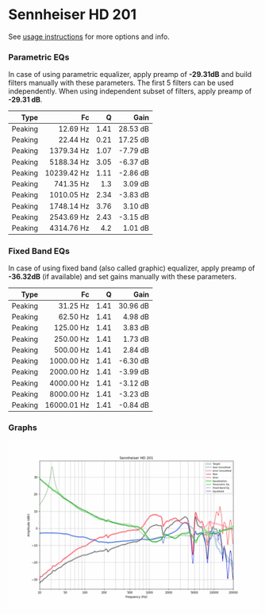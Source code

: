 # Sennheiser HD 201
See [usage instructions](https://github.com/jaakkopasanen/AutoEq#usage) for more options and info.

### Parametric EQs
In case of using parametric equalizer, apply preamp of **-29.31dB** and build filters manually
with these parameters. The first 5 filters can be used independently.
When using independent subset of filters, apply preamp of **-29.31 dB**.

| Type    | Fc          |    Q | Gain     |
|--------:|------------:|-----:|---------:|
| Peaking | 12.69 Hz    | 1.41 | 28.53 dB |
| Peaking | 22.44 Hz    | 0.21 | 17.25 dB |
| Peaking | 1379.34 Hz  | 1.07 | -7.79 dB |
| Peaking | 5188.34 Hz  | 3.05 | -6.37 dB |
| Peaking | 10239.42 Hz | 1.11 | -2.86 dB |
| Peaking | 741.35 Hz   | 1.3  | 3.09 dB  |
| Peaking | 1010.05 Hz  | 2.34 | -3.83 dB |
| Peaking | 1748.14 Hz  | 3.76 | 3.10 dB  |
| Peaking | 2543.69 Hz  | 2.43 | -3.15 dB |
| Peaking | 4314.76 Hz  | 4.2  | 1.01 dB  |

### Fixed Band EQs
In case of using fixed band (also called graphic) equalizer, apply preamp of **-36.32dB**
(if available) and set gains manually with these parameters.

| Type    | Fc          |    Q | Gain     |
|--------:|------------:|-----:|---------:|
| Peaking | 31.25 Hz    | 1.41 | 30.96 dB |
| Peaking | 62.50 Hz    | 1.41 | 4.98 dB  |
| Peaking | 125.00 Hz   | 1.41 | 3.83 dB  |
| Peaking | 250.00 Hz   | 1.41 | 1.73 dB  |
| Peaking | 500.00 Hz   | 1.41 | 2.84 dB  |
| Peaking | 1000.00 Hz  | 1.41 | -6.30 dB |
| Peaking | 2000.00 Hz  | 1.41 | -3.99 dB |
| Peaking | 4000.00 Hz  | 1.41 | -3.12 dB |
| Peaking | 8000.00 Hz  | 1.41 | -3.23 dB |
| Peaking | 16000.01 Hz | 1.41 | -0.84 dB |

### Graphs
![](./Sennheiser%20HD%20201.png)